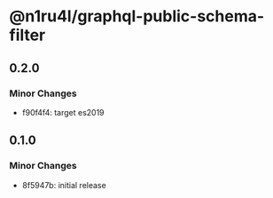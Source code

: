 # @n1ru4l/graphql-public-schema-filter

## 0.2.0

### Minor Changes

- f90f4f4: target es2019

## 0.1.0

### Minor Changes

- 8f5947b: initial release
